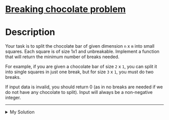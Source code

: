 # [Breaking chocolate problem](https://www.codewars.com/kata/534ea96ebb17181947000ada)

# Description

Your task is to split the chocolate bar of given dimension `n` x `m` into small squares. Each square is of size 1x1 and unbreakable. Implement a function that will return the minimum number of breaks needed.

For example, if you are given a chocolate bar of size `2` x `1`, you can split it into single squares in just one break, but for size `3` x `1`, you must do two breaks.

If input data is invalid, you should return 0 (as in no breaks are needed if we do not have any chocolate to split). Input will always be a non-negative integer.

---

<details><summary>My Solution</summary>

```js
function breakChocolate(n, m) {
  if ((m !== 0) & (n !== 0)) {
    return m * n - 1
  }

  return 0
}
```

</details>
